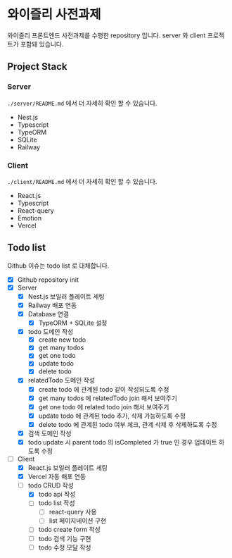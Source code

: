 # 와이즐리 사전과제

와이즐리 프론트엔드 사전과제를 수행한 repository 입니다. server 와 client 프로젝트가 포함돼 있습니다.

## Project Stack

### Server

`./server/README.md` 에서 더 자세히 확인 할 수 있습니다.

- Nest.js
- Typescript
- TypeORM
- SQLite
- Railway

### Client

`./client/README.md` 에서 더 자세히 확인 할 수 있습니다.

- React.js
- Typescript
- React-query
- Emotion
- Vercel

## Todo list

Github 이슈는 todo list 로 대체합니다.

- [x] Github repository init
- [x] Server
    - [x] Nest.js 보일러 플레이트 세팅
    - [x] Railway 배포 연동
    - [x] Database 연결
        - [x] TypeORM + SQLite 설정
    - [x] todo 도메인 작성
        - [x] create new todo
        - [x] get many todos
        - [x] get one todo
        - [x] update todo
        - [x] delete todo
    - [x] relatedTodo 도메인 작성
        - [x] create todo 에 관계된 todo 같이 작성되도록 수정
        - [x] get many todos 에 relatedTodo join 해서 보여주기
        - [x] get one todo 에 related todo join 해서 보여주기
        - [x] update todo 에 관계된 todo 추가, 삭제 가능하도록 수정
        - [x] delete todo 에 관계된 todo 여부 체크, 관계 삭제 후 삭제하도록 수정
    - [x] 검색 도메인 작성
    - [x] todo update 시 parent todo 의 isCompleted 가 true 인 경우 업데이트 하도록 수정
- [ ] Client
    - [x] React.js 보일러 플레이트 세팅
    - [x] Vercel 자동 배포 연동
    - [ ] todo CRUD 작성
        - [x] todo api 작성
        - [ ] todo list 작성
            - [ ] react-query 사용
            - [ ] list 페이지네이션 구현
        - [ ] todo create form 작성
        - [ ] todo 검색 기능 구현
        - [ ] todo 수정 모달 작성
